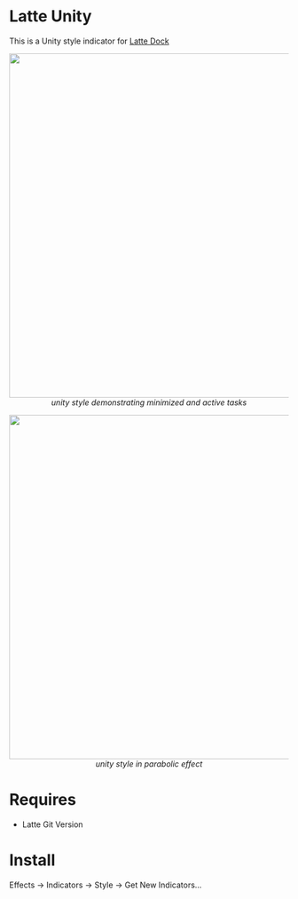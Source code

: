 # Latte Unity
This is a Unity style indicator for [Latte Dock](https://phabricator.kde.org/source/latte-dock/repository/master/)

<p align="center">
<img src="https://i.imgur.com/VhyNF3Q.png" width="620" ><br/>
<i>unity style demonstrating minimized and active tasks</i>
</p>

<p align="center">
<img src="https://i.imgur.com/uWgQulB.png" width="620" ><br/>
<i>unity style in parabolic effect</i>
</p>

# Requires

- Latte Git Version

# Install

Effects -> Indicators -> Style -> Get New Indicators...

